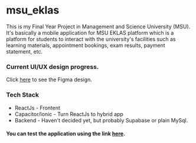 # msu_eklas
This is my Final Year Project in Management and Science University (MSU). It's basically a mobile application for MSU EKLAS platform which is a platform for students to interact with the university's facilities such as learning materials, appointment bookings, exam results, payment statement, etc. 

### Current UI/UX design progress. 
Click [here](https://www.figma.com/file/qe09p1kre4FkUfYvU8mj24/MSU-EKLAS-App?node-id=119%3A4&t=pCWIZKy58x4xwE1I-1) to see the Figma design. 

### Tech Stack
- ReactJs - Frontent
- Capacitor/Ionic - Turn ReactJs to hybrid app
- Backend - Haven't decided yet, but probably Supabase or plain MySql.

#### You can test the application using the link [here]().
